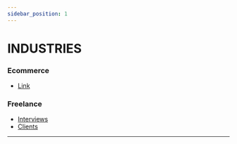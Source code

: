 ```yaml
---
sidebar_position: 1
---
```


# INDUSTRIES

### Ecommerce

- [Link](docs/industries/ecommerce/)

### Freelance

- [Interviews](docs/industries/freelance/interviews/)
- [Clients](docs/industries/freelance/clients/)

---
